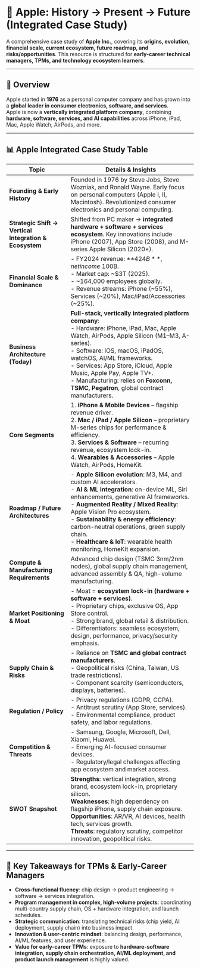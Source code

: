 # 🚀 Apple: History → Present → Future (Integrated Case Study)

A comprehensive case study of **Apple Inc.**, covering its **origins, evolution, financial scale, current ecosystem, future roadmap, and risks/opportunities**. This resource is structured for **early-career technical managers, TPMs, and technology ecosystem learners**.

---

## 📖 Overview
Apple started in **1976** as a personal computer company and has grown into a **global leader in consumer electronics, software, and services**.  
Apple is now a **vertically integrated platform company**, combining **hardware, software, services, and AI capabilities** across iPhone, iPad, Mac, Apple Watch, AirPods, and more.

---

## 📊 Apple Integrated Case Study Table

| **Topic** | **Details & Insights** |
|-----------|-------------------------|
| **Founding & Early History** | Founded in 1976 by Steve Jobs, Steve Wozniak, and Ronald Wayne. Early focus on personal computers (Apple I, II, Macintosh). Revolutionized consumer electronics and personal computing. |
| **Strategic Shift → Vertical Integration & Ecosystem** | Shifted from PC maker → **integrated hardware + software + services ecosystem**. Key innovations include iPhone (2007), App Store (2008), and M-series Apple Silicon (2020+). |
| **Financial Scale & Dominance** | - FY2024 revenue: **$424B**, net income ~$100B. <br> - Market cap: ~$3T (2025). <br> - ~164,000 employees globally. <br> - Revenue streams: iPhone (~55%), Services (~20%), Mac/iPad/Accessories (~25%). |
| **Business Architecture (Today)** | **Full-stack, vertically integrated platform company**: <br> - Hardware: iPhone, iPad, Mac, Apple Watch, AirPods, Apple Silicon (M1–M3, A-series). <br> - Software: iOS, macOS, iPadOS, watchOS, AI/ML frameworks. <br> - Services: App Store, iCloud, Apple Music, Apple Pay, Apple TV+. <br> - Manufacturing: relies on **Foxconn, TSMC, Pegatron**, global contract manufacturers. |
| **Core Segments** | 1. **iPhone & Mobile Devices** – flagship revenue driver. <br> 2. **Mac / iPad / Apple Silicon** – proprietary M-series chips for performance & efficiency. <br> 3. **Services & Software** – recurring revenue, ecosystem lock-in. <br> 4. **Wearables & Accessories** – Apple Watch, AirPods, HomeKit. |
| **Roadmap / Future Architectures** | - **Apple Silicon evolution**: M3, M4, and custom AI accelerators. <br> - **AI & ML integration**: on-device ML, Siri enhancements, generative AI frameworks. <br> - **Augmented Reality / Mixed Reality**: Apple Vision Pro ecosystem. <br> - **Sustainability & energy efficiency**: carbon-neutral operations, green supply chain. <br> - **Healthcare & IoT**: wearable health monitoring, HomeKit expansion. |
| **Compute & Manufacturing Requirements** | Advanced chip design (TSMC 3nm/2nm nodes), global supply chain management, advanced assembly & QA, high-volume manufacturing. |
| **Market Positioning & Moat** | - Moat = **ecosystem lock-in (hardware + software + services)**. <br> - Proprietary chips, exclusive OS, App Store control. <br> - Strong brand, global retail & distribution. <br> - Differentiators: seamless ecosystem, design, performance, privacy/security emphasis. |
| **Supply Chain & Risks** | - Reliance on **TSMC and global contract manufacturers**. <br> - Geopolitical risks (China, Taiwan, US trade restrictions). <br> - Component scarcity (semiconductors, displays, batteries). |
| **Regulation / Policy** | - Privacy regulations (GDPR, CCPA). <br> - Antitrust scrutiny (App Store, services). <br> - Environmental compliance, product safety, and labor regulations. |
| **Competition & Threats** | - Samsung, Google, Microsoft, Dell, Xiaomi, Huawei. <br> - Emerging AI-focused consumer devices. <br> - Regulatory/legal challenges affecting app ecosystem and market access. |
| **SWOT Snapshot** | **Strengths**: vertical integration, strong brand, ecosystem lock-in, proprietary silicon. <br> **Weaknesses**: high dependency on flagship iPhone, supply chain exposure. <br> **Opportunities**: AR/VR, AI devices, health tech, services growth. <br> **Threats**: regulatory scrutiny, competitor innovation, geopolitical risks. |

---

## 🎯 Key Takeaways for TPMs & Early-Career Managers
- **Cross-functional fluency**: chip design → product engineering → software → services integration.  
- **Program management in complex, high-volume projects**: coordinating multi-country supply chain, OS + hardware integration, and launch schedules.  
- **Strategic communication**: translating technical risks (chip yield, AI deployment, supply chain) into business impact.  
- **Innovation & user-centric mindset**: balancing design, performance, AI/ML features, and user experience.  
- **Value for early-career TPMs**: exposure to **hardware-software integration, supply chain orchestration, AI/ML deployment, and product launch management** is highly valued.
